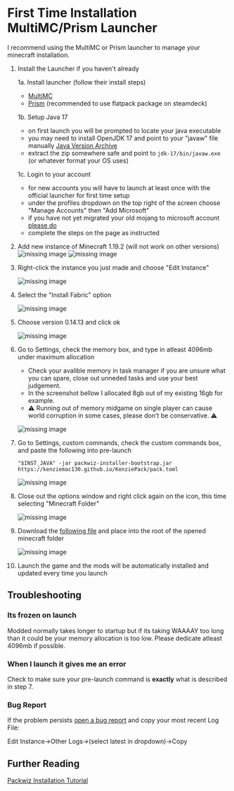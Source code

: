 # First Time Installation MultiMC/Prism Launcher

I recommend using the MultiMC or Prism launcher to manage your minecraft installation. 

1. Install the Launcher if you haven't already

    1a. Install launcher (follow their install steps)
    * [MultiMC](https://multimc.org/)
    * [Prism](https://prismlauncher.org/) (recommended to use flatpack package on steamdeck)

    1b. Setup Java 17

    * on first launch you will be prompted to locate your java executable
    * you may need to install OpenJDK 17 and point to your "javaw" file manually [Java Version Archive](https://jdk.java.net/archive/)
    * extract the zip somewhere safe and point to `jdk-17/bin/javaw.exe` (or whatever format your OS uses)

    1c. Login to your account
    * for new accounts you will have to launch at least once with the official launcher for first time setup
    * under the profiles dropdown on the top right of the screen choose "Manage Accounts" then "Add Microsoft"
    * if you have not yet migrated your old mojang to microsoft account [please do](https://www.minecraft.net/en-us/login?view=mojang)
    * complete the steps on the page as instructed

2. Add new instance of Minecraft 1.19.2 (will not work on other versions)
    ![missing image](step05.png)
    ![missing image](step10.png)

3. Right-click the instance you just made and choose "Edit Instance"

    ![missing image](step15.png)

4. Select the "Install Fabric" option

    ![missing image](step20.png)

5. Choose version 0.14.13 and click ok

    ![missing image](step30.png)

7. Go to Settings, check the memory box, and type in atleast 4096mb under maximum allocation

    * Check your avalible memory in task manager if you are unsure what you can spare, close out unneded tasks and use your best judgement. 
    * In the screenshot bellow I allocated 8gb out of my existing 16gb for example.
    * ⚠️ Running out of memory midgame on single player can cause world corruption in some cases, please don't be conservative. ⚠️

    ![missing image](step35.png)

7. Go to Settings, custom commands, check the custom commands box, and paste the following into pre-launch

    `"$INST_JAVA" -jar packwiz-installer-bootstrap.jar https://kenziemac130.github.io/KenziePack/pack.toml`

    ![missing image](step40.png)

8. Close out the options window and right click again on the icon, this time selecting "Minecraft Folder"

    ![missing image](step50.png)

9. Download the [following file](https://github.com/packwiz/packwiz-installer-bootstrap/releases/download/v0.0.3/packwiz-installer-bootstrap.jar) and place into the root of the opened minecraft folder

    ![missing image](step60.png)

10. Launch the game and the mods will be automatically installed and updated every time you launch

## Troubleshooting

### Its frozen on launch

Modded normally takes longer to startup but if its taking WAAAAY too long than it could be your memory allocation is too low. Please dedicate atleast 4096mb if possible.

### When I launch it gives me an error

Check to make sure your pre-launch command is **exactly** what is described in step 7.

### Bug Report
If the problem persists [open a bug report](https://github.com/KenzieMac130/KenziePack/issues) and copy your most recent Log File: 

Edit Instance->Other Logs->(select latest in dropdown)->Copy

## Further Reading

[Packwiz Installation Tutorial](https://packwiz.infra.link/tutorials/installing/packwiz-installer/)